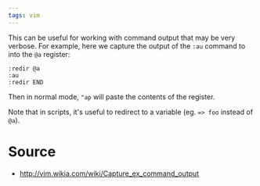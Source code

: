 ```yaml
---
tags: vim
---
```


This can be useful for working with command output that may be very verbose. For example, here we capture the output of the `:au` command to into the `@a` register:

    :redir @a
    :au
    :redir END

Then in normal mode, `"ap` will paste the contents of the register.

Note that in scripts, it's useful to redirect to a variable (eg. `=> foo` instead of `@a`).

# Source

-   <http://vim.wikia.com/wiki/Capture_ex_command_output>

